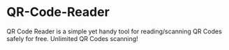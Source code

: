 # QR-Code-Reader
QR Code Reader is a simple yet handy tool for reading/scanning QR Codes safely for free. Unlimited QR Codes scanning!
